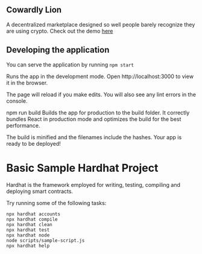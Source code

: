 ## Cowardly Lion
A decentralized marketplace designed so well people barely recognize they are using crypto. Check out the demo [here](https://www.loom.com/share/3893aa74332f4b789743b16bfdc20554)

## Developing the application
You can serve the application by running 
`npm start`

Runs the app in the development mode.
Open http://localhost:3000 to view it in the browser.

The page will reload if you make edits.
You will also see any lint errors in the console.


npm run build
Builds the app for production to the build folder.
It correctly bundles React in production mode and optimizes the build for the best performance.

The build is minified and the filenames include the hashes.
Your app is ready to be deployed!


# Basic Sample Hardhat Project

Hardhat is the framework employed for writing, testing, compiling and deploying smart contracts.

Try running some of the following tasks:

```shell
npx hardhat accounts
npx hardhat compile
npx hardhat clean
npx hardhat test
npx hardhat node
node scripts/sample-script.js
npx hardhat help
```
